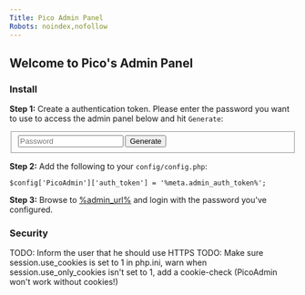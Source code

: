 ```yaml
---
Title: Pico Admin Panel
Robots: noindex,nofollow
---
```


<style type="text/css">
    .admin-auth-token[data-auth-token=""] {
        display: none;
    }
</style>

## Welcome to Pico's Admin Panel

### Install

**Step 1:** Create a authentication token. Please enter the password you want
to use to access the admin panel below and hit `Generate`:

<form action="" method="post">
    <fieldset>
        <input type="password" name="password" placeholder="Password" />
        <input type="submit" value="Generate" />
    </fieldset>
</form>

<div class="admin-auth-token" data-auth-token="%meta.admin_auth_token%" markdown="1">

**Step 2:** Add the following to your `config/config.php`:

```
$config['PicoAdmin']['auth_token'] = '%meta.admin_auth_token%';
```

**Step 3:** Browse to <a href="%admin_url%">%admin_url%</a> and login with the
password you've configured.

</div>

### Security

TODO: Inform the user that he should use HTTPS
TODO: Make sure session.use_cookies is set to 1 in php.ini, warn when session.use_only_cookies isn't set to 1, add a cookie-check (PicoAdmin won't work without cookies!)
